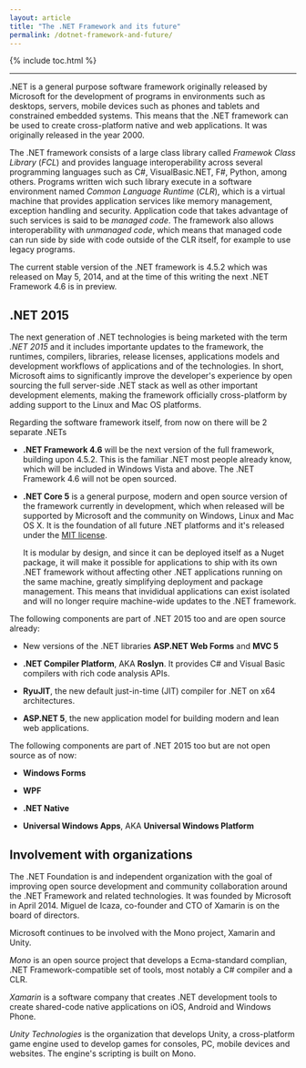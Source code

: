 ```yaml
---
layout: article
title: "The .NET Framework and its future"
permalink: /dotnet-framework-and-future/
---
```


{% include toc.html %}

- - -

.NET is a general purpose software framework originally released by Microsoft
for the development of programs in environments such as desktops, servers,
mobile devices such as phones and tablets and constrained embedded systems.
This means that the .NET framework can be used to create cross-platform native
and web applications. It was originally released in the year 2000.

The .NET framework consists of a large class library called *Framewok Class
Library* (*FCL*) and provides language interoperability across several
programming languages such as C#, VisualBasic.NET, F#, Python, among others.
Programs written wich such library execute in a software environment named
*Common Language Runtime* (*CLR*), which is a virtual machine that provides
application services like memory management, exception handling and security.
Application code that takes advantage of such services is said to be *managed
code*. The framework also allows interoperability with *unmanaged code*, which
means that managed code can run side by side with code outside of the CLR
itself, for example to use legacy programs.

The current stable version of the .NET framework is 4.5.2 which was released on
May 5, 2014, and at the time of this writing the next .NET Framework 4.6 is in
preview.

## .NET 2015

The next generation of .NET technologies is being marketed with the term *.NET
2015* and it includes importante updates to the framework, the runtimes,
compilers, libraries, release licenses, applications models and development
workflows of applications and of the technologies. In short, Microsoft aims to
significantly improve the developer's experience by open sourcing the full
server-side .NET stack as well as other important development elements, making
the framework officially cross-platform by adding support to the Linux and Mac
OS platforms.

Regarding the software framework itself, from now on there will be 2 separate
.NETs

* **.NET Framework 4.6** will be the next version of the full framework,
  building upon 4.5.2. This is the familiar .NET most people already know,
  which will be included in Windows Vista and above. The .NET Framework 4.6
  will not be open sourced.

* **.NET Core 5** is a general purpose, modern and open source version of the
  framework currently in development, which when released will be supported by
  Microsoft and the community on Windows, Linux and Mac OS X. It is the
  foundation of all future .NET platforms and it's released under the [MIT
  license](https://github.com/dotnet/coreclr/blob/master/LICENSE.TXT).

  It is modular by design, and since it can be deployed itself as a Nuget
  package, it will make it possible for applications to ship with its own .NET
  framework without affecting other .NET applications running on the same
  machine, greatly simplifying deployment and package management. This means
  that invididual applications can exist isolated and will no longer require
  machine-wide updates to the .NET framework.

The following components are part of .NET 2015 too and are open source already:

* New versions of the .NET libraries **ASP.NET Web Forms** and **MVC 5**

* **.NET Compiler Platform**, AKA **Roslyn**. It provides C# and Visual Basic
  compilers with rich code analysis APIs.

* **RyuJIT**, the new default just-in-time (JIT) compiler for .NET on x64
  architectures.

* **ASP.NET 5**, the new application model for building modern and lean web
  applications.

The following components are part of .NET 2015 too but are not open source as
of now:

* **Windows Forms**

* **WPF**

* **.NET Native**

* **Universal Windows Apps**, AKA **Universal Windows Platform**

## Involvement with organizations

The .NET Foundation is and independent organization with the goal of improving
open source development and community collaboration around the .NET Framework
and related technologies. It was founded by Microsoft in April 2014. Miguel de
Icaza, co-founder and CTO of Xamarin is on the board of directors.

Microsoft continues to be involved with the Mono project, Xamarin and Unity.

*Mono* is an open source project that develops a Ecma-standard complian, .NET
Framework-compatible set of tools, most notably a C# compiler and a CLR.

*Xamarin* is a software company that creates .NET development tools to create
shared-code native applications on iOS, Android and Windows Phone.

*Unity Technologies* is the organization that develops Unity, a cross-platform
game engine used to develop games for consoles, PC, mobile devices and
websites. The engine's scripting is built on Mono.
